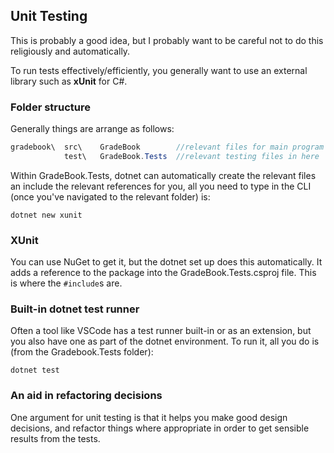 ## Unit Testing

This is probably a good idea, but I probably want to be careful not to do this religiously and automatically.

To run tests effectively/efficiently, you generally want to use an external library such as **xUnit** for C#.

### Folder structure

Generally things are arrange as follows:

```cs
gradebook\  src\    GradeBook        //relevant files for main program in here
            test\   GradeBook.Tests  //relevant testing files in here
```

Within GradeBook.Tests, dotnet can automatically create the relevant files an include the relevant references for you, all you need to type in the CLI (once you've navigated to the relevant folder) is:

```cli
dotnet new xunit
```

### XUnit

You can use NuGet to get it, but the dotnet set up does this automatically.  It adds a reference to the package into the GradeBook.Tests.csproj file.  This is where the `#include`s are.

### Built-in dotnet test runner
Often a tool like VSCode has a test runner built-in or as an extension, but you also have one as part of the dotnet environment.  To run it, all you do is (from the Gradebook.Tests folder):

```cli
dotnet test
```

### An aid in refactoring decisions

One argument for unit testing is that it helps you make good design decisions, and refactor things where appropriate in order to get sensible results from the tests.

